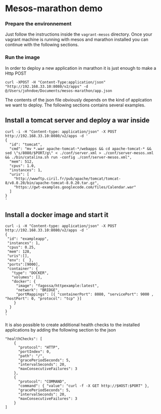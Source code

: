 Mesos-marathon demo
=======

### Prepare the environnement

Just follow the instructions inside the `vagrant-mesos` directory. Once your vagrant machine is running with mesos and marathon installed you can continue with the following sections.

### Run the image

In order to deploy a new application in marathon it is just enough to make a Http POST

```
curl -XPOST -H "Content-Type:application/json" "http://192.168.33.10:8080/v2/apps" -d @/Users/johndoe/Documents/mesos-marathon/app.json
```

The contents of the json file obviously depends on the kind of applcation we want to deploy. The following 
sections contains several examples.


Install a tomcat server and deploy a war inside
-----
```
curl -i -H "Content-type: application/json" -X POST http://192.168.33.10:8080/v2/apps -d '
{
  "id": "tomcat",
  "cmd": "mv *.war apache-tomcat-*/webapps && cd apache-tomcat-* && sed \"s/8080/$PORT/g\" < ./conf/server.xml > ./conf/server-mesos.xml && ./bin/catalina.sh run -config ./conf/server-mesos.xml",
  "mem": 512,
  "cpus": 1.0,
  "instances": 1,
  "uris": [
    "http://wwwftp.ciril.fr/pub/apache/tomcat/tomcat-8/v8.0.20/bin/apache-tomcat-8.0.20.tar.gz",
    "https://gwt-examples.googlecode.com/files/Calendar.war"
  ]
}
'
```

Install a docker image and start it
-----
```
curl -i -H "Content-type: application/json" -X POST http://192.168.33.10:8080/v2/apps -d '
{
 "id": "exampleapp",
 "instances": 1,
 "cpus": 0.25,
 "mem": 128,
 "uris":[],
 "env": {  },
 "ports":[9000],
 "container": {
   "type": "DOCKER",
   "volumes": [],
   "docker": {
     "image": "fagossa/httpexample:latest",
     "network": "BRIDGE",
     "portMappings": [{ "containerPort": 8080, "servicePort": 9000 , "hostPort": 0, "protocol": "tcp" }]
    }
  }
}
'
```

It is also possible to create additional health checks to the installed applications by adding the following section to the json

```
"healthChecks": [
    {
      "protocol": "HTTP",
      "portIndex": 0,
      "path": "/",
      "gracePeriodSeconds": 5,
      "intervalSeconds": 20,
      "maxConsecutiveFailures": 3
    },
    {
      "protocol": "COMMAND",
      "command": { "value": "curl -f -X GET http://$HOST:$PORT" },
      "gracePeriodSeconds": 5,
      "intervalSeconds": 20,
      "maxConsecutiveFailures": 3
    }
]
 ``` 
